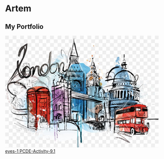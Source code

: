 # Artem
## My Portfolio
<img src="london-illustration.png" width="500">
<a href="http://AYurov28.github.io/eyes-1"> eyes-1 </a>
<a href="https://AYurov28.github.io/PCDE-Activity-9.1"> PCDE-Activity-9.1 </a>

